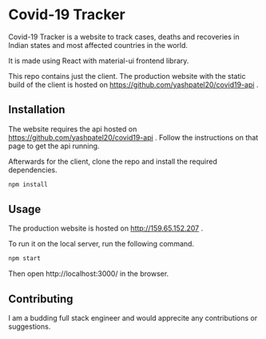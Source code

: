 # Covid-19 Tracker

Covid-19 Tracker is a website to track cases, deaths and recoveries in Indian states and most affected countries in the world.

It is made using React with material-ui frontend library.

This repo contains just the client. The production website with the static build of the client is hosted on https://github.com/yashpatel20/covid19-api .

## Installation

The website requires the api hosted on https://github.com/yashpatel20/covid19-api . Follow the instructions on that page to get the api running.

Afterwards for the client, clone the repo and install the required dependencies.

```bash
npm install
```

## Usage

The production website is hosted on http://159.65.152.207 .

To run it on the local server, run the following command.

```bash
npm start
```

Then open http://localhost:3000/ in the browser.

## Contributing

I am a budding full stack engineer and would apprecite any contributions or suggestions.
